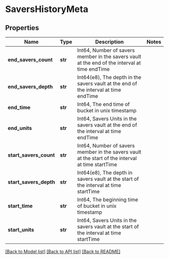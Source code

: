 # SaversHistoryMeta

## Properties
Name | Type | Description | Notes
------------ | ------------- | ------------- | -------------
**end_savers_count** | **str** | Int64, Number of savers member in the savers vault at the end of the interval at time endTime | 
**end_savers_depth** | **str** | Int64(e8), The depth in the savers vault at the end of the interval at time endTime  | 
**end_time** | **str** | Int64, The end time of bucket in unix timestamp | 
**end_units** | **str** | Int64, Savers Units in the savers vault at the end of the interval at time endTime | 
**start_savers_count** | **str** | Int64, Number of savers member in the savers vault at the start of the interval at time startTime  | 
**start_savers_depth** | **str** | Int64(e8), The depth in savers vault at the start of the interval at time startTime  | 
**start_time** | **str** | Int64, The beginning time of bucket in unix timestamp | 
**start_units** | **str** | Int64, Savers Units in the savers vault at the start of the interval at time startTime  | 

[[Back to Model list]](../README.md#documentation-for-models) [[Back to API list]](../README.md#documentation-for-api-endpoints) [[Back to README]](../README.md)

